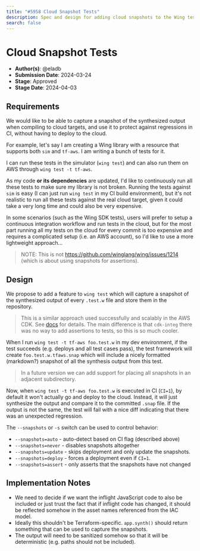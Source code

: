 ```yaml
---
title: "#5958 Cloud Snapshot Tests"
description: Spec and design for adding cloud snapshots to the Wing test framework
search: false
---
```


# Cloud Snapshot Tests

- **Author(s)**: @eladb
- **Submission Date**: 2024-03-24
- **Stage**: Approved
- **Stage Date**: 2024-04-03

## Requirements

We would like to be able to capture a snapshot of the synthesized output when compiling to cloud
targets, and use it to protect against regressions in CI, without having to deploy to the cloud.

For example, let's say I am creating a Wing library with a resource that supports both `sim` and
`tf-aws`. I am writing a bunch of tests for it. 

I can run these tests in the simulator (`wing test`) and can also run them on AWS through `wing test
-t tf-aws`.

As my code **or its dependencies** are updated, I'd like to continuously run all these tests to make
sure my library is not broken. Running the tests against `sim` is easy (I can just run `wing test`
in my CI build environment), but it's not realistic to run all these tests against the real cloud
target, given it could take a very long time and could also be very expensive.

In some scenarios (such as the Wing SDK tests), users will prefer to setup a continuous integration
workflow and run tests in the cloud, but for the most part running all my tests on the cloud for
every commit is too expensive and requires a complicated setup (i.e. an AWS account), so I'd like to
use a more lightweight approach...

> NOTE: This is not https://github.com/winglang/wing/issues/1214 (which is about using snapshots for
> assertions).

## Design

We propose to add a feature to `wing test` which will capture a snapshot of the synthesized output
of every `.test.w` file and store them in the repository.

> This is a similar approach used successfully and scalably in the AWS CDK. See
> [docs](https://github.com/aws/aws-cdk/blob/main/INTEGRATION_TESTS.md) for details. The main
> difference is that `cdk-integ` there was no way to add assertions to tests, so this is so much
> cooler.

When I run `wing test -t tf-aws foo.test.w` in my dev environment, if the test succeeds (e.g.
deploys and all test cases pass), the test framework will create `foo.test.w.tfaws.snap` which will
include a nicely formatted (markdown?) snapshot of all the synthesis output from this test.

> In a future version we can add support for placing all snapshots in an adjacent subdirectory.

Now, when `wing test -t tf-aws foo.test.w` is executed in CI (`CI=1`), by default it won't actually
go and deploy to the cloud. Instead, it will just synthesize the output and compare it to the
committed `.snap` file. If the output is not the same, the test will fail with a nice diff
indicating that there was an unexpected regression.

The `--snapshots` or `-s` switch can be used to control behavior:

 * `--snapshots=auto` - auto-detect based on CI flag (described above)
 * `--snapshots=never` - disables snapshots altogether
 * `--snapshots=update` - skips deployment and only update the snapshots.
 * `--snapshots=deploy` - forces a deployment even if `CI=1`.
 * `--snapshots=assert` - only asserts that the snapshots have not changed

## Implementation Notes

* We need to decide if we want the inflight JavaScript code to also be included or just trust the
  fact that if inflight code has changed, it should be reflected somehow in the asset names
  referenced from the IAC model.
* Ideally this shouldn't be Terraform-specific. `app.synth()` should return something that can be
  used to capture the snapshots.
* The output will need to be sanitized somehow so that it will be deterministic (e.g. paths should
  not be included).

